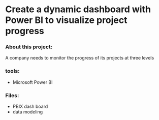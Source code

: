 # Create a dynamic dashboard with Power BI to visualize project progress
### About this project:
A company needs to monitor the progress of its projects at three levels
### tools: 
- Microsoft Power BI
### Files: 
- PBIX dash board
- data modeling
